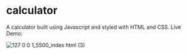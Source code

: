 # calculator
A calculator built using Javascript and styled with HTML and CSS. 
Live Demo: 

![127 0 0 1_5500_index html (3)](https://github.com/mhamza-khalid/calculator/assets/125656697/f85f7f6f-1d71-48a9-b1dd-de50fbe15705)
